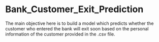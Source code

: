 # Bank_Customer_Exit_Prediction
The main objective here is to build a model which predicts whether the customer who entered the bank will exit soon based on the personal information of the customer provided in the .csv file.
